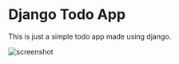 # Django Todo App

This is just a simple todo app made using django.

![screenshot](https://i.ibb.co/QHHhSnW/Screenshot-21.png)
